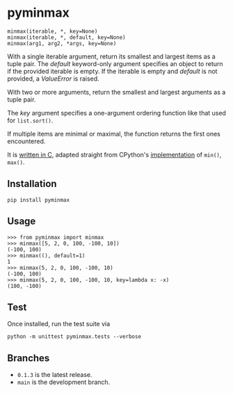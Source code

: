 # pyminmax
```
minmax(iterable, *, key=None)
minmax(iterable, *, default, key=None)
minmax(arg1, arg2, *args, key=None)
```
With a single iterable argument, return its smallest and largest items as a
tuple pair. The *default* keyword-only argument specifies an object to return if
the provided iterable is empty. If the iterable is empty and *default* is not
provided, a *ValueError* is raised.

With two or more arguments, return the smallest and largest arguments as a
tuple pair.

The *key* argument specifies a one-argument ordering function like that used
for ``list.sort()``.

If multiple items are minimal or maximal, the function returns the first ones
encountered.

It is [written in C](https://github.com/OTheDev/pyminmax/blob/main/src/pyminmax/_pyminmaxmodule.c),
adapted straight from CPython's [implementation](https://github.com/python/cpython/blob/a74cd3ba5de1aad1a1e1ee57328b54c22be47f77/Python/bltinmodule.c#L1728)
of ``min()``, ``max()``.
## Installation
```
pip install pyminmax
```
## Usage
```python3
>>> from pyminmax import minmax
>>> minmax([5, 2, 0, 100, -100, 10])
(-100, 100)
>>> minmax((), default=1)
1
>>> minmax(5, 2, 0, 100, -100, 10)
(-100, 100)
>>> minmax(5, 2, 0, 100, -100, 10, key=lambda x: -x)
(100, -100)
```
## Test
Once installed, run the test suite via
```
python -m unittest pyminmax.tests --verbose
```
## Branches
- ``0.1.3`` is the latest release.
- ``main`` is the development branch.
